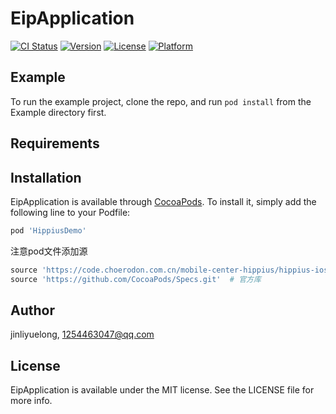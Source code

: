 # EipApplication

[![CI Status](https://img.shields.io/travis/jinliyuelong/EipApplication.svg?style=flat)](https://travis-ci.org/jinliyuelong/EipApplication)
[![Version](https://img.shields.io/cocoapods/v/EipApplication.svg?style=flat)](https://cocoapods.org/pods/EipApplication)
[![License](https://img.shields.io/cocoapods/l/EipApplication.svg?style=flat)](https://cocoapods.org/pods/EipApplication)
[![Platform](https://img.shields.io/cocoapods/p/EipApplication.svg?style=flat)](https://cocoapods.org/pods/EipApplication)

## Example

To run the example project, clone the repo, and run `pod install` from the Example directory first.

## Requirements

## Installation

EipApplication is available through [CocoaPods](https://cocoapods.org). To install
it, simply add the following line to your Podfile:

```ruby
pod 'HippiusDemo'
```
注意pod文件添加源
```ruby
source 'https://code.choerodon.com.cn/mobile-center-hippius/hippius-ios-repo.git'   # 私有库
source 'https://github.com/CocoaPods/Specs.git'  # 官方库
```


## Author

jinliyuelong, 1254463047@qq.com

## License

EipApplication is available under the MIT license. See the LICENSE file for more info.
